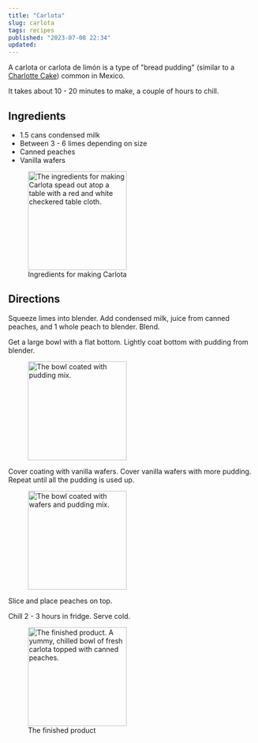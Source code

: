 ```yaml
---
title: "Carlota"
slug: carlota
tags: recipes
published: "2023-07-08 22:34"
updated:
---
```


A carlota or carlota de limón is a type of "bread pudding" (similar to a [Charlotte Cake](https://en.wikipedia.org/wiki/Charlotte_(cake))) common in Mexico.

It takes about 10 - 20 minutes to make, a couple of hours to chill.

## Ingredients

- 1.5 cans condensed milk
- Between 3 - 6 limes depending on size
- Canned peaches
- Vanilla wafers

<figure>
    <img src="../assets/img/carlota-ingredients.jpg"
                alt="The ingredients for making Carlota spead out atop a table with a red and white checkered table cloth."
                width="200"
                title="Ingredients for making Carlota"/>
    <figcaption>Ingredients for making Carlota</figcaption>
</figure>

## Directions

Squeeze limes into blender.  Add condensed milk, juice from canned peaches, and 1 whole peach to blender.  Blend.

Get a large bowl with a flat bottom.  Lightly coat bottom with pudding from blender.

<figure>
    <img src="../assets/img/carlota-bowl.jpg"
                alt="The bowl coated with pudding mix."
                width="200"
                title="The bowl coated with pudding mix."/>
</figure>

Cover coating with vanilla wafers.  Cover vanilla wafers with more pudding.  Repeat until all the pudding is used up.

<figure>
    <img src="../assets/img/carlota-wafers.jpg"
                alt="The bowl coated with wafers and pudding mix."
                width="200"
                title="The bowl coated with wafers and pudding mix."/>
</figure>

Slice and place peaches on top.

Chill 2 - 3 hours in fridge.  Serve cold.

<figure>
    <img src="../assets/img/carlota-complete.jpg"
                alt="The finished product. A yummy, chilled bowl of fresh carlota topped with canned peaches."
                width="200"
                title="The finished product."/>
    <figcaption>The finished product</figcaption>
</figure>


